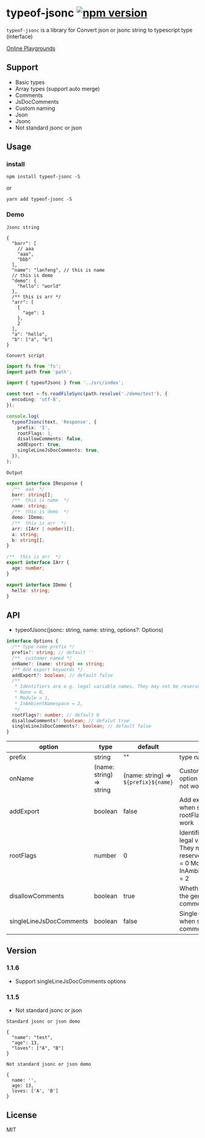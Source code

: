 # typeof-jsonc [![npm version](https://badge.fury.io/js/typeof-jsonc.svg)](https://badge.fury.io/js/typeof-jsonc)

`typeof-jsonc` is a library for Convert json or jsonc string to typescript type (interface)

[Online Playgrounds](http://lanfeng.fun/#/typeofjsonc)

## Support

- Basic types
- Array types (support auto merge)
- Comments
- JsDocComments
- Custom naming
- Json
- Jsonc
- Not standard jsonc or json

## Usage

### install

```
npm install typeof-jsonc -S
```

or

```
yarn add typeof-jsonc -S
```

### Demo

`Jsonc string`

```jsonc
{
  "barr": [
    // aaa
    "aaa",
    "bbb"
  ],
  "name": "lanfeng", // this is name
  // this is demo
  "demo": {
    "hello": "world"
  },
  /** this is arr */
  "arr": [
    {
      "age": 1
    },
    2
  ],
  "a": "hello",
  "b": ["a", "b"]
}
```

`Convert script`

```typescript
import fs from 'fs';
import path from 'path';

import { typeofJsonc } from '../src/index';

const text = fs.readFileSync(path.resolve('./demo/test'), {
  encoding: 'utf-8',
});

console.log(
  typeofJsonc(text, 'Response', {
    prefix: 'I',
    rootFlags: 1,
    disallowComments: false,
    addExport: true,
    singleLineJsDocComments: true,
  }),
);
```

`Output`

```typescript
export interface IResponse {
  /**  aaa  */
  barr: string[];
  /**  this is name  */
  name: string;
  /**  this is demo  */
  demo: IDemo;
  /**  this is arr  */
  arr: (IArr | number)[];
  a: string;
  b: string[];
}

/**  this is arr  */
export interface IArr {
  age: number;
}

export interface IDemo {
  hello: string;
}
```

## API

- typeofJsonc(jsonc: string, name: string, options?: Options)

```typescript
interface Options {
  /** type name prefix */
  prefix?: string; // default ''
  /**  customer named */
  onName?: (name: string) => string;
  /** Add export keywords */
  addExport?: boolean; // default false
  /**
   * Identifiers are e.g. legal variable names. They may not be reserved words
   * None = 0,
   * Module = 1,
   * InAmbientNamespace = 2,
   */
  rootFlags?: number; // default 0
  disallowComments?: boolean; // defalut true
  singleLineJsDocComments?: boolean; // default false
}
```

| option                  | type                     | default                              | desc                                                                                                                 |
| ----------------------- | ------------------------ | ------------------------------------ | -------------------------------------------------------------------------------------------------------------------- |
| prefix                  | string                   | ""                                   | type name prefix                                                                                                     |
| onName                  | (name: string) => string | (name: string) => `${prefix}${name}` | Custom naming If this option set prefix will not work                                                                |
| addExport               | boolean                  | false                                | Add export keywords, when set true rootFlags set will not work                                                       |
| rootFlags               | number                   | 0                                    | Identifiers are e.g. legal variable names. They may not be reserved words None = 0 Module = 1 InAmbientNamespace = 2 |
| disallowComments        | boolean                  | true                                 | Whether to prohibit the generation of comments                                                                       |
| singleLineJsDocComments | boolean                  | false                                | Single-line display when single-line comment                                                                         |

## Version

### 1.1.6

- Support singleLineJsDocComments options

### 1.1.5

- Not standard jsonc or json

`Standard jsonc or json demo`

```jsonc
{
  "name": "test",
  "age": 13,
  "loves": ["A", "B"]
}
```

`Not standard jsonc or json demo`

```
{
  name: '',
  age: 13,
  loves: ['A', 'B']
}
```

## License

MIT
